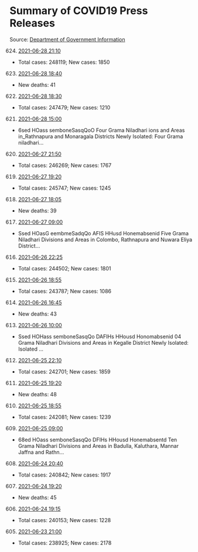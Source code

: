 # Summary of COVID19 Press Releases
Source: [Department of Government Information](https://www.dgi.gov.lk/news/press-releases-sri-lanka/covid-19-documents)




624. [2021-06-28 21:10](./nopdf.dgigovlk.ref624.md)
  * Total cases: 248119; New cases: 1850
623. [2021-06-28 18:40](./nopdf.dgigovlk.ref623.md)
  * New deaths: 41
622. [2021-06-28 18:30](./nopdf.dgigovlk.ref622.md)
  * Total cases: 247479; New cases: 1210
621. [2021-06-28 15:00](./nopdf.dgigovlk.ref621.md)
  * 6sed HOass semboneSasqQoO
Four Grama Niladhari ions and Areas in_Rathnapura and Monaragala Districts
Newly Isolated:
Four Grama niladhari...
620. [2021-06-27 21:50](./nopdf.dgigovlk.ref620.md)
  * Total cases: 246269; New cases: 1767
619. [2021-06-27 19:20](./nopdf.dgigovlk.ref619.md)
  * Total cases: 245747; New cases: 1245
618. [2021-06-27 18:05](./nopdf.dgigovlk.ref618.md)
  * New deaths: 39
617. [2021-06-27 09:00](./nopdf.dgigovlk.ref617.md)
  * Ssed HOasG eembmeSadqQo
AFIS HHusd Honemabsenid
Five Grama Niladhari Divisions and Areas in Colombo, Rathnapura and Nuwara Eliya
District...
616. [2021-06-26 22:25](./nopdf.dgigovlk.ref616.md)
  * Total cases: 244502; New cases: 1801
615. [2021-06-26 18:55](./nopdf.dgigovlk.ref615.md)
  * Total cases: 243787; New cases: 1086
614. [2021-06-26 16:45](./nopdf.dgigovlk.ref614.md)
  * New deaths: 43
613. [2021-06-26 10:00](./nopdf.dgigovlk.ref613.md)
  * Ssed HOHass semboneSasqQo
DAFIHs HHousd Honomabsenid
04 Grama Niladhari Divisions and Areas in Kegalle District Newly Isolated:
Isolated ...
612. [2021-06-25 22:10](./nopdf.dgigovlk.ref612.md)
  * Total cases: 242701; New cases: 1859
611. [2021-06-25 19:20](./nopdf.dgigovlk.ref611.md)
  * New deaths: 48
610. [2021-06-25 18:55](./nopdf.dgigovlk.ref610.md)
  * Total cases: 242081; New cases: 1239
609. [2021-06-25 09:00](./nopdf.dgigovlk.ref609.md)
  * 68ed HOass semboneSasqQo
DFIHs HHousd Honemabsentd
Ten Grama Niladhari Divisions and Areas in Badulla, Kaluthara, Mannar
Jaffna and Rathn...
608. [2021-06-24 20:40](./nopdf.dgigovlk.ref608.md)
  * Total cases: 240842; New cases: 1917
607. [2021-06-24 19:20](./nopdf.dgigovlk.ref607.md)
  * New deaths: 45
606. [2021-06-24 19:15](./nopdf.dgigovlk.ref606.md)
  * Total cases: 240153; New cases: 1228
605. [2021-06-23 21:00](./nopdf.dgigovlk.ref605.md)
  * Total cases: 238925; New cases: 2178
